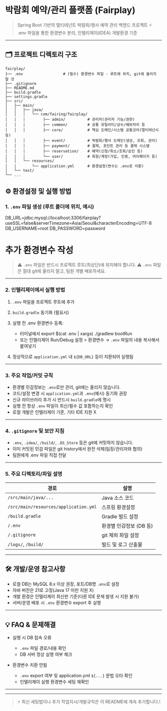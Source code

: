# 박람회 예약/관리 플랫폼 (Fairplay)

> Spring Boot 기반의 멀티테넌트 박람회/행사 예약 관리 백엔드 프로젝트
> ⚡️ .env 파일을 통한 환경변수 분리, 인텔리제이(IDEA) 개발환경 기준

---

## 🗂️ 프로젝트 디렉토리 구조
```
fairplay/
├── .env                  # (필수) 환경변수 파일 - 루트에 위치, git에 올리지 말 것
├── .gitignore
├── README.md
├── build.gradle
├── settings.gradle
├── src/
│   ├── main/
│   │   ├── java/
│   │   │   └── com/fairing/fairplay/
│   │   │        ├── admin/          # 관리자(관리자 기능/권한)
│   │   │        ├── common/         # 공통 유틸리티/상수/예외처리 등
│   │   │        ├── core/           # 핵심 도메인/시스템 공통코어(멀티테넌시 등)
│   │   │        ├── event/          # 박람회/행사 도메인(생성, 조회, 관리)
│   │   │        ├── payment/        # 결제, 포인트 관리 등 결제 시스템
│   │   │        ├── reservation/    # 예약(신청/취소/조회/승인 등)
│   │   │        └── user/           # 회원/계정(가입, 인증, 마이페이지 등)
│   │   └── resources/
│   │       └── application.yml      # 환경설정(변수는 .env로 치환)
│   └── test/
└── ...

```

## ⚙️ 환경설정 및 실행 방법

### 1. `.env` 파일 생성 (루트 폴더에 위치, 예시)

DB\_URL=jdbc\:mysql://localhost:3306/fairplay?useSSL=false\&serverTimezone=Asia/Seoul\&characterEncoding=UTF-8
DB\_USERNAME=root
DB\_PASSWORD=password

# 추가 환경변수 작성

> ⚠️ `.env` 파일은 반드시 프로젝트 루트(최상단)에 위치해야 합니다.
> ⚠️ `.env` 파일은 절대 git에 올리지 말고, 팀원 개별 배포하세요.

---

### 2. 인텔리제이에서 실행 방법

1. `.env` 파일을 프로젝트 루트에 추가
2. `build.gradle` 동기화 (필요시)
3. 실행 전 .env 환경변수 등록:

    * 터미널에서
      export \$(cat .env | xargs)
      ./gradlew bootRun
    * 또는
      인텔리제이 Run/Debug 설정 > 환경변수 → `.env` 파일의 내용 복사해서 붙여넣기
4. 정상적으로 `application.yml` 내 `${DB_URL}` 등이 치환되어 실행됨

---

### 3. 주요 작업/커밋 규칙

* 환경별 민감정보는 `.env`로만 관리, git에는 올리지 않습니다.
* 코드/설정 변경 시 `application.yml`과 `.env`(예시) 동기화 권장
* 신규 라이브러리 추가 시 반드시 `build.gradle`에 명시
* 실행 전 항상 `.env` 파일이 최신/필수 값 포함하는지 확인
* 로컬 개발은 인텔리제이 기준, 기타 IDE 지원 X

---

### 4. `.gitignore` 및 보안 지침

* `.env`, `.idea/`, `/build/`, `.DS_Store` 등은 git에 커밋하지 않습니다.
* 이미 커밋된 민감 파일은 git history에서 완전 삭제(팀장/관리자와 협의)
* 팀원에게 .env 파일 직접 전달

---

### 5. 주요 디렉토리/파일 설명

| 경로                                    | 설명              |
| ------------------------------------- | --------------- |
| `/src/main/java/...`                  | Java 소스 코드      |
| `/src/main/resources/application.yml` | 스프링 환경설정        |
| `/build.gradle`                       | Gradle 빌드 설정    |
| `/.env`                               | 환경별 민감정보 (DB 등) |
| `/.gitignore`                         | git 제외 파일 설정    |
| `/logs/`, `/build/`                   | 빌드 및 로그 산출물     |

---

## 🛠️ 개발/운영 참고사항

* 로컬 DB는 MySQL 8.x 이상 권장, 포트/DB명 `.env`로 설정
* 자바 버전은 21로 고정(Java 17 미만 지원 X)
* 개발 환경은 인텔리제이 최신판 기준(다른 IDE 문제 발생 시 지원 불가)
* 서버/운영 배포 시 `.env` 환경변수 export 후 실행

---

## 💡 FAQ & 문제해결

* 실행 시 DB 접속 오류

    * `.env` 파일 경로/내용 확인
    * DB 서버 정상 실행 여부 체크
* 환경변수 치환 안됨

    * `.env` export 여부 및 application.yml `${...}` 문법 오타 확인
    * 인텔리제이 실행 환경변수 세팅 재확인

---

---

> ⚡️ 최신 세팅법이나 추가 작업지시/개발규칙은 이 README에 계속 추가합니다.!
